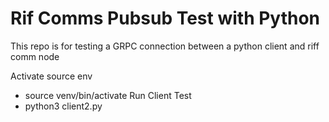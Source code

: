# Rif Comms Pubsub Test with Python

This repo is for testing a GRPC connection between a python client and riff comm node

Activate source env
- source venv/bin/activate
Run Client Test
- python3 client2.py
